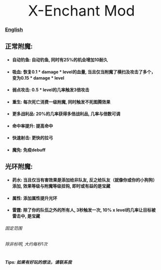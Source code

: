 <div style="text-align: center; font-size: xxx-large"> X-Enchant Mod </div>

### [English](README_EN_US.md)

## 正常附魔:

- #### 自动钓鱼: 自动钓鱼, 同时有25%的机会增加10耐久
- #### 吸血: 恢复0.1 * damage * level的血量, 当且仅当附魔了横扫及攻击了多个，变为0.15 * damage * level
- #### 弱点攻击: 0.5 * level的几率触发3倍攻击
- #### 重生: 每次死亡消费一级附魔, 同时触发不死图腾效果
- #### 更多战利品: 20%的几率获得多倍战利品, 几率与倍数可调
- #### 命中率提升: 提高命中
- #### 快速射击: 更快的拉弓
- #### 魔免: 免疫debuff

## 光环附魔:

- #### 药水: 当且仅当有害效果是添加给非队友, 反之给队友（就像你或你的小狗狗）添加, 效果等级与附魔等级挂钩, 即时或有益的是宝藏
- #### 属性: 添加属性提升光环
- #### 雷霆: 除了你的队伍之外的所有人, 3秒触发一次, 10% x level的几率让目标被雷击中, 是宝藏

###### 固定范围

###### 除非标明, 大约每秒1次

#

##### Tips: 如果有好玩的想法，请联系我
